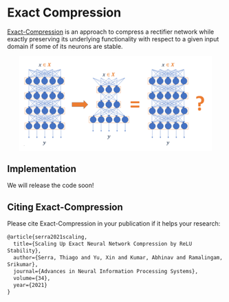 # Exact Compression
[Exact-Compression](https://proceedings.neurips.cc/paper/2021/file/e35d7a5768c4b85b4780384d55dc3620-Paper.pdf) is an approach to compress a rectifier network while exactly preserving its underlying functionality with respect to a given input domain if some of its neurons are stable.

<p style="text-align:center;"><img src="figures/2021_11_NeurIPS_Thumbnail.png" align="middle" width="450"/></p>

## Implementation
We will release the code soon!

## Citing Exact-Compression
Please cite Exact-Compression in your publication if it helps your research:

```
@article{serra2021scaling,
  title={Scaling Up Exact Neural Network Compression by ReLU Stability},
  author={Serra, Thiago and Yu, Xin and Kumar, Abhinav and Ramalingam, Srikumar},
  journal={Advances in Neural Information Processing Systems},
  volume={34},
  year={2021}
}
```
